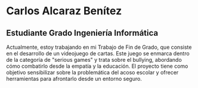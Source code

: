 # Carlos Alcaraz Benítez

## Estudiante Grado Ingeniería Informática


Actualmente, estoy trabajando en mi Trabajo de Fin de Grado, que consiste en el desarrollo de un videojuego de cartas. Este juego se enmarca dentro de la categoría de "serious games" y trata sobre el bullying, abordando cómo combatirlo desde la empatía y la educación. El proyecto tiene como objetivo sensibilizar sobre la problemática del acoso escolar y ofrecer herramientas para afrontarlo desde un entorno seguro.
